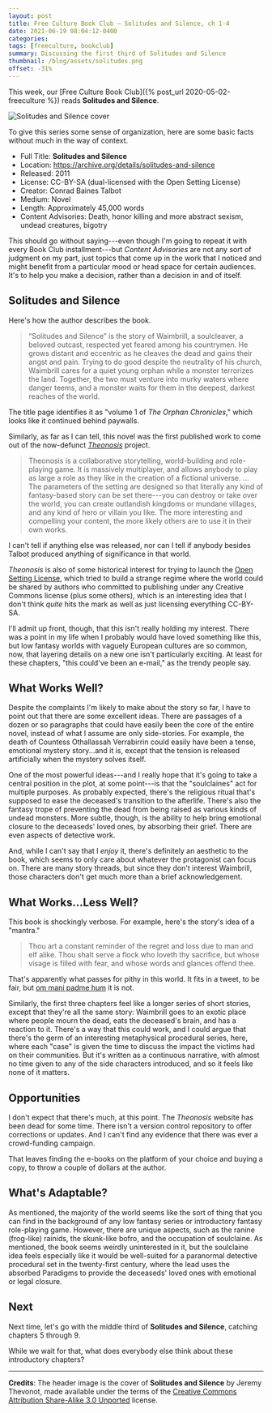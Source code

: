 ```yaml
---
layout: post
title: Free Culture Book Club — Solitudes and Silence, ch 1-4
date: 2021-06-19 08:04:12-0400
categories:
tags: [freeculture, bookclub]
summary: Discussing the first third of Solitudes and Silence
thumbnail: /blog/assets/solitudes.png
offset: -31%
---
```


This week, our [Free Culture Book Club]({% post_url 2020-05-02-freeculture %}) reads **Solitudes and Silence**.

![Solitudes and Silence cover](/blog/assets/solitudes.png "Solitudes and Silence cover")

To give this series some sense of organization, here are some basic facts without much in the way of context.

 * Full Title:  **Solitudes and Silence**
 * Location:  <https://archive.org/details/solitudes-and-silence>
 * Released:  2011
 * License:  CC-BY-SA (dual-licensed with the Open Setting License)
 * Creator:  Conrad Baines Talbot
 * Medium:  Novel
 * Length:  Approximately 45,000 words
 * Content Advisories:  Death, honor killing and more abstract sexism, undead creatures, bigotry

This should go without saying---even though I'm going to repeat it with every Book Club installment---but *Content Advisories* are not any sort of judgment on my part, just topics that come up in the work that I noticed and might benefit from a particular mood or head space for certain audiences.  It's to help you make a decision, rather than a decision in and of itself.

## Solitudes and Silence

Here's how the author describes the book.

 > “Solitudes and Silence” is the story of Waimbrill, a soulcleaver, a beloved outcast, respected yet feared among his countrymen. He grows distant and eccentric as he cleaves the dead and gains their angst and pain. Trying to do good despite the neutrality of his church, Waimbrill cares for a quiet young orphan while a monster terrorizes the land. Together, the two must venture into murky waters where danger teems, and a monster waits for them in the deepest, darkest reaches of the world.

The title page identifies it as "volume 1 of *The Orphan Chronicles*," which looks like it continued behind paywalls.

Similarly, as far as I can tell, this novel was the first published work to come out of the now-defunct [*Theonosis*](https://web.archive.org/web/20170501053053/http://www.theonosis.com/wiki/Main_Page) project.

 > Theonosis is a collaborative storytelling, world-building and role-playing game. It is massively multiplayer, and allows anybody to play as large a role as they like in the creation of a fictional universe. ... The parameters of the setting are designed so that literally any kind of fantasy-based story can be set there---you can destroy or take over the world, you can create outlandish kingdoms or mundane villages, and any kind of hero or villain you like. The more interesting and compelling your content, the more likely others are to use it in their own works.

I can't tell if anything else was released, nor can I tell if anybody besides Talbot produced anything of significance in that world.

*Theonosis* is also of some historical interest for trying to launch the [Open Setting License](https://web.archive.org/web/20170430130839/http://www.theonosis.com/wiki/Theonosis:Open_Setting_License), which tried to build a strange regime where the world could be shared by authors who committed to publishing under any Creative Commons license (plus some others), which is an interesting idea that I don't think *quite* hits the mark as well as just licensing everything CC-BY-SA.

I'll admit up front, though, that this isn't really holding my interest.  There was a point in my life when I probably would have loved something like this, but low fantasy worlds with vaguely European cultures are so common, now, that layering details on a new one isn't particularly exciting.  At least for these chapters, "this could've been an e-mail," as the trendy people say.

## What Works Well?

Despite the complaints I'm likely to make about the story so far, I have to point out that there are some excellent ideas.  There are passages of a dozen or so paragraphs that could have easily been the core of the entire novel, instead of what I assume are only side-stories.  For example, the death of Countess Othallassah Verrabirrin could easily have been a tense, emotional mystery story...and it is, except that the tension is released artificially when the mystery solves itself.

One of the most powerful ideas---and I really hope that it's going to take a central position in the plot, at some point---is that the "soulclaines" act for multiple purposes.  As probably expected, there's the religious ritual that's supposed to ease the deceased's transition to the afterlife.  There's also the fantasy trope of preventing the dead from being raised as various kinds of undead monsters.  More subtle, though, is the ability to help bring emotional closure to the deceaseds' loved ones, by absorbing their grief.  There are even aspects of detective work.

And, while I can't say that I *enjoy* it, there's definitely an aesthetic to the book, which seems to only care about whatever the protagonist can focus on.  There are many story threads, but since they don't interest Waimbrill, those characters don't get much more than a brief acknowledgement.

## What Works...Less Well?

This book is shockingly verbose.  For example, here's the story's idea of a "mantra."

 > Thou art a constant reminder of the regret and loss due to man and elf alike. Thou shalt serve a flock who loveth thy sacrifice, but whose visage is filled with fear, and whose words and glances offend thee.

That's apparently what passes for pithy in this world.  It fits in a tweet, to be fair, but [om mani padme hum](https://en.wikipedia.org/wiki/Om_mani_padme_hum) it is not.

Similarly, the first three chapters feel like a longer series of short stories, except that they're all the same story:  Waimbrill goes to an exotic place where people mourn the dead, eats the deceased's brain, and has a reaction to it.  There's a way that this could work, and I could argue that there's the germ of an interesting metaphysical procedural series, here, where each "case" is given the time to discuss the impact the victims had on their communities.  But it's written as a continuous narrative, with almost no time given to any of the side characters introduced, and so it feels like none of it matters.

## Opportunities

I don't expect that there's much, at this point.  The *Theonosis* website has been dead for some time.  There isn't a version control repository to offer corrections or updates.  And I can't find any evidence that there was ever a crowd-funding campaign.

That leaves finding the e-books on the platform of your choice and buying a copy, to throw a couple of dollars at the author.

## What's Adaptable?

As mentioned, the majority of the world seems like the sort of thing that you can find in the background of any low fantasy series or introductory fantasy role-playing game.  However, there are unique aspects, such as the ranine (frog-like) rainids, the skunk-like bofro, and the occupation of soulclaine.  As mentioned, the book seems weirdly uninterested in it, but the soulclaine idea feels especially like it would be well-suited for a paranormal detective procedural set in the twenty-first century, where the lead uses the absorbed Paradigms to provide the deceaseds' loved ones with emotional or legal closure.

## Next

Next time, let's go with the middle third of **Solitudes and Silence**, catching chapters 5 through 9.

While we wait for that, what does everybody else think about these introductory chapters?

* * *

**Credits**:  The header image is the cover of **Solitudes and Silence** by Jeremy Thevonot, made available under the terms of the [Creative Commons Attribution Share-Alike 3.0 Unported](https://creativecommons.org/licenses/by-sa/3.0/) license.

